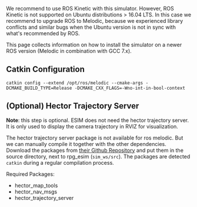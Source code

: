 We recommend to use ROS Kinetic with this simulator. However, ROS Kinetic is not supported on Ubuntu distributions > 16.04 LTS. In this case we recommend to upgrade ROS to Melodic, because we experienced library conflicts and similar bugs when the Ubuntu version is not in sync with what's recommended by ROS.

This page collects information on how to install the simulator on a newer ROS version (Melodic in combination with GCC 7.x).

## Catkin Configuration
```
catkin config --extend /opt/ros/melodic --cmake-args -DCMAKE_BUILD_TYPE=Release -DCMAKE_CXX_FLAGS=-Wno-int-in-bool-context
```
## (Optional) Hector Trajectory Server

**Note**: this step is optional. ESIM does not need the hector trajectory server. It is only used to display the camera trajectory in RVIZ for visualization.

The hector trajectory server package is not available for ros melodic. But we can manually compile it together with the other dependencies. Download the packages from [their Github Repository](https://github.com/tu-darmstadt-ros-pkg/hector_slam) and put them in the source directory, next to rpg_esim (`sim_ws/src`). The packages are detected `catkin` during a regular compilation process.

Required Packages:
 - hector_map_tools
 - hector_nav_msgs
 - hector_trajectory_server

